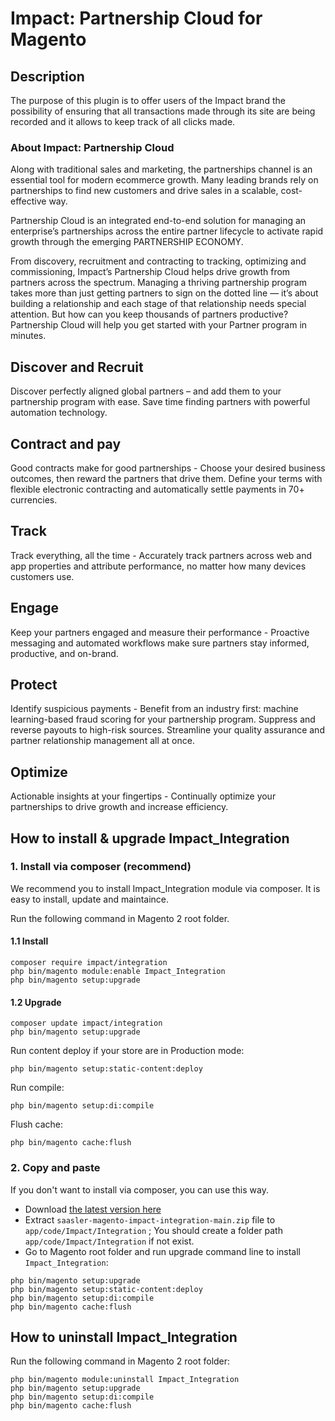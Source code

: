 # Impact: Partnership Cloud for Magento

## Description

The purpose of this plugin is to offer users of the Impact brand the 
possibility of ensuring that all transactions made through its site are 
being recorded and it allows to keep track of all clicks made.

### About Impact: Partnership Cloud 

Along with traditional sales and marketing, the partnerships channel is an essential tool for modern ecommerce growth. Many leading brands rely on partnerships to find new customers and drive sales in a scalable, cost-effective way.

Partnership Cloud is an integrated end-to-end solution for managing an enterprise’s partnerships across the entire partner lifecycle to activate rapid growth through the emerging PARTNERSHIP ECONOMY.

From discovery, recruitment and contracting to tracking, optimizing and commissioning, Impact’s Partnership Cloud helps drive growth from partners across the spectrum. Managing a thriving partnership program takes more than just getting partners to sign on the dotted line — it’s about building a relationship and each stage of that relationship needs special attention. But how can you keep thousands of partners productive? Partnership Cloud will help you get started with your Partner program in minutes.

## Discover and Recruit

Discover perfectly aligned global partners – and add them to your partnership program with ease. Save time finding partners with powerful automation technology.

## Contract and pay

Good contracts make for good partnerships - Choose your desired business outcomes, then reward the partners that drive them. Define your terms with flexible electronic contracting and automatically settle payments in 70+ currencies.

## Track

Track everything, all the time - Accurately track partners across web and app properties and attribute performance, no matter how many devices customers use.

## Engage

Keep your partners engaged and measure their performance - Proactive messaging and automated workflows make sure partners stay informed, productive, and on-brand.

## Protect

Identify suspicious payments - Benefit from an industry first: machine learning-based fraud scoring for your partnership program. Suppress and reverse payouts to high-risk sources. Streamline your quality assurance and partner relationship management all at once.

## Optimize

Actionable insights at your fingertips - Continually optimize your partnerships to drive growth and increase efficiency.


## How to install & upgrade Impact_Integration

### 1. Install via composer (recommend)

We recommend you to install Impact_Integration module via composer. It is easy to install, update and maintaince.

Run the following command in Magento 2 root folder.

#### 1.1 Install

```
composer require impact/integration
php bin/magento module:enable Impact_Integration
php bin/magento setup:upgrade
```

#### 1.2 Upgrade

```
composer update impact/integration
php bin/magento setup:upgrade
```

Run content deploy if your store are in Production mode:

```
php bin/magento setup:static-content:deploy
```

Run compile:

```
php bin/magento setup:di:compile
```

Flush cache:

```
php bin/magento cache:flush
```

### 2. Copy and paste

If you don't want to install via composer, you can use this way. 

- Download [the latest version here](https://github.com/saasler/saasler-magento-impact-integration/archive/refs/heads/main.zip) 
- Extract `saasler-magento-impact-integration-main.zip` file to `app/code/Impact/Integration` ; You should create a folder path `app/code/Impact/Integration` if not exist.
- Go to Magento root folder and run upgrade command line to install `Impact_Integration`:

```
php bin/magento setup:upgrade
php bin/magento setup:static-content:deploy
php bin/magento setup:di:compile
php bin/magento cache:flush
```


## How to uninstall Impact_Integration

Run the following command in Magento 2 root folder:

```
php bin/magento module:uninstall Impact_Integration
php bin/magento setup:upgrade
php bin/magento setup:di:compile
php bin/magento cache:flush
```